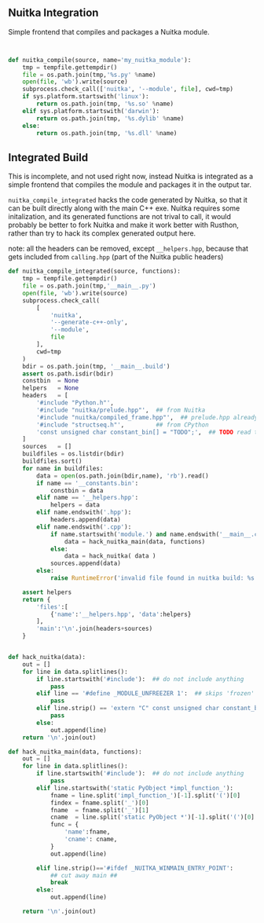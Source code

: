 Nuitka Integration
------------------

Simple frontend that compiles and packages a Nuitka module.

```python


def nuitka_compile(source, name='my_nuitka_module'):
	tmp = tempfile.gettempdir()
	file = os.path.join(tmp,'%s.py' %name)
	open(file, 'wb').write(source)
	subprocess.check_call(['nuitka', '--module', file], cwd=tmp)
	if sys.platform.startswith('linux'):
		return os.path.join(tmp, '%s.so' %name)
	elif sys.platform.startswith('darwin'):
		return os.path.join(tmp, '%s.dylib' %name)
	else:
		return os.path.join(tmp, '%s.dll' %name)


```

Integrated Build
----------------

This is incomplete, and not used right now, instead Nuitka is integrated as a simple frontend that compiles the module and packages it in the output tar.

`nuitka_compile_integrated` hacks the code generated by Nuitka,
so that it can be built directly along with the main C++ exe.  Nuitka requires some initalization, 
and its generated functions are not trival to call, it would probably be better to fork Nuitka and make it
work better with Rusthon, rather than try to hack its complex generated output here.

note: all the headers can be removed, except `__helpers.hpp`,
because that gets included from `calling.hpp` (part of the Nuitka public headers)

```python
def nuitka_compile_integrated(source, functions):
	tmp = tempfile.gettempdir()
	file = os.path.join(tmp,'__main__.py')
	open(file, 'wb').write(source)
	subprocess.check_call(
		[
			'nuitka', 
			'--generate-c++-only', 
			'--module', 
			file
		], 
		cwd=tmp
	)
	bdir = os.path.join(tmp, '__main__.build')
	assert os.path.isdir(bdir)
	constbin  = None
	helpers   = None
	headers   = [
		'#include "Python.h"',
		'#include "nuitka/prelude.hpp"',  ## from Nuitka
		'#include "nuitka/compiled_frame.hpp"',  ## prelude.hpp already includes this, for some reason MAKE_FRAME is still missing
		'#include "structseq.h"',         ## from CPython
		'const unsigned char constant_bin[] = "TODO";',  ## TODO read the constants.bin and insert here.
	]
	sources   = []
	buildfiles = os.listdir(bdir)
	buildfiles.sort()
	for name in buildfiles:
		data = open(os.path.join(bdir,name), 'rb').read()
		if name == '__constants.bin':
			constbin = data
		elif name == '__helpers.hpp':
			helpers = data
		elif name.endswith('.hpp'):
			headers.append(data)
		elif name.endswith('.cpp'):
			if name.startswith('module.') and name.endswith('__main__.cpp'):
				data = hack_nuitka_main(data, functions)
			else:
				data = hack_nuitka( data )
			sources.append(data)
		else:
			raise RuntimeError('invalid file found in nuitka build: %s' %name)

	assert helpers
	return {
		'files':[
			{'name':'__helpers.hpp', 'data':helpers}
		],
		'main':'\n'.join(headers+sources)
	}


def hack_nuitka(data):
	out = []
	for line in data.splitlines():
		if line.startswith('#include'):  ## do not include anything
			pass
		elif line == '#define _MODULE_UNFREEZER 1':  ## skips 'frozen' modules and DLL.
			pass
		elif line.strip() == 'extern "C" const unsigned char constant_bin[];':
			pass
		else:
			out.append(line)
	return '\n'.join(out)

def hack_nuitka_main(data, functions):
	out = []
	for line in data.splitlines():
		if line.startswith('#include'):  ## do not include anything
			pass
		elif line.startswith('static PyObject *impl_function_'):
			fname = line.split('impl_function_')[-1].split('(')[0]
			findex = fname.split('_')[0]
			fname  = fname.split('_')[1]
			cname  = line.split('static PyObject *')[-1].split('(')[0]
			func = {
				'name':fname,
				'cname': cname,
			}
			out.append(line)

		elif line.strip()=='#ifdef _NUITKA_WINMAIN_ENTRY_POINT':
			## cut away main ##
			break
		else:
			out.append(line)

	return '\n'.join(out)


```